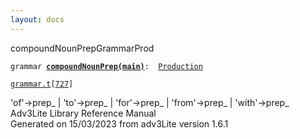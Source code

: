 ```yaml
---
layout: docs
---
```

<span class="title">compoundNounPrep</span><span class="type">GrammarProd</span>

`grammar `**[`compoundNounPrep(main)`](../object/compoundNounPrep(main).html)**` :   `[`Production`](../object/Production.html)

[`grammar.t`](../file/grammar.t.html)`[`[`727`](../source/grammar.t.html#727)`]`



'of'-\>prep\_ \| 'to'-\>prep\_ \| 'for'-\>prep\_ \| 'from'-\>prep\_ \|
'with'-\>prep\_  
Adv3Lite Library Reference Manual  
Generated on 15/03/2023 from adv3Lite version 1.6.1



